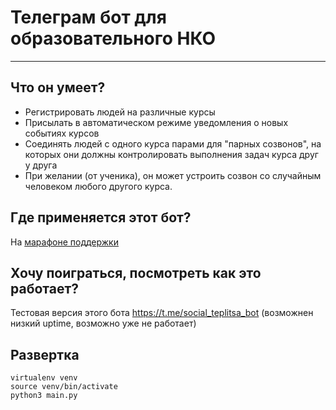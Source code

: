 # Телеграм бот для образовательного НКО
-----
## Что он умеет?
 * Регистрировать людей на различные курсы
 * Присылать в автоматическом режиме уведомления о новых событиях курсов
 * Соединять людей с одного курса парами для "парных созвонов", на которых они должны контролировать выполнения задач курса друг у друга
 * При желании (от ученика), он может устроить созвон со случайным человеком любого другого курса.
## Где применяется этот бот?
 На [марафоне поддержки](https://te-st.ru/2022/01/31/support-marathon-2/)
 
 ## Хочу поиграться, посмотреть как это работает?
 Тестовая версия этого бота https://t.me/social_teplitsa_bot (возможнен низкий uptime, возможно уже не работает)
 
 ## Развертка
 ```
 virtualenv venv
 source venv/bin/activate
 python3 main.py
 ```
